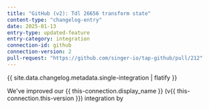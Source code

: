 ```yaml
---
title: "GitHub (v2): Tdl 26656 transform state"
content-type: "changelog-entry"
date: 2025-01-13
entry-type: updated-feature
entry-category: integration
connection-id: github
connection-version: 2
pull-request: "https://github.com/singer-io/tap-github/pull/212"
---
```

{{ site.data.changelog.metadata.single-integration | flatify }}

We've improved our {{ this-connection.display_name }} (v{{ this-connection.this-version }}) integration by 